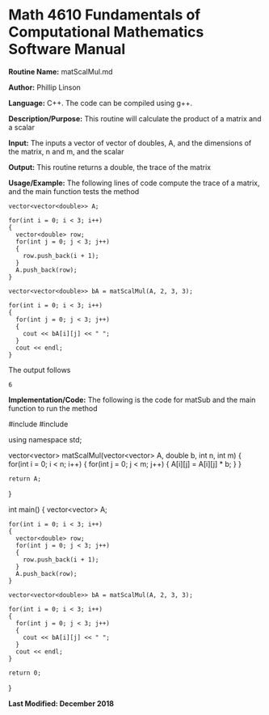 # Math 4610 Fundamentals of Computational Mathematics Software Manual

**Routine Name:**           matScalMul.md

**Author:** Phillip Linson

**Language:** C++. The code can be compiled using g++.

**Description/Purpose:** This routine will calculate the product of a matrix and a scalar

**Input:** The inputs a vector of vector of doubles, A, and the dimensions of the matrix, n and m, and the scalar

**Output:** This routine returns a double, the trace of the matrix

**Usage/Example:** The following lines of code compute the trace of a matrix, and the main function tests the method
	
    vector<vector<double>> A;

    for(int i = 0; i < 3; i++)
    {
      vector<double> row;
      for(int j = 0; j < 3; j++)
      {
        row.push_back(i + 1);
      }
      A.push_back(row);
    }

    vector<vector<double>> bA = matScalMul(A, 2, 3, 3);

    for(int i = 0; i < 3; i++)
    {
      for(int j = 0; j < 3; j++)
      {
        cout << bA[i][j] << " ";
      }
      cout << endl;
    }
	
The output follows

    6

**Implementation/Code:** The following is the code for matSub and the main function to run the method

  #include <iostream>
  #include <vector>

  using namespace std;

  vector<vector<double>> matScalMul(vector<vector<double>> A, double b, int n, int m)
  {
    for(int i = 0; i < n; i++)
    {
      for(int j = 0; j < m; j++)
      {
        A[i][j] = A[i][j] * b;
      }
    }

    return A;
  }

  int main()
  {
    vector<vector<double>> A;

    for(int i = 0; i < 3; i++)
    {
      vector<double> row;
      for(int j = 0; j < 3; j++)
      {
        row.push_back(i + 1);
      }
      A.push_back(row);
    }

    vector<vector<double>> bA = matScalMul(A, 2, 3, 3);

    for(int i = 0; i < 3; i++)
    {
      for(int j = 0; j < 3; j++)
      {
        cout << bA[i][j] << " ";
      }
      cout << endl;
    }

    return 0;
  }

**Last Modified: December 2018**
